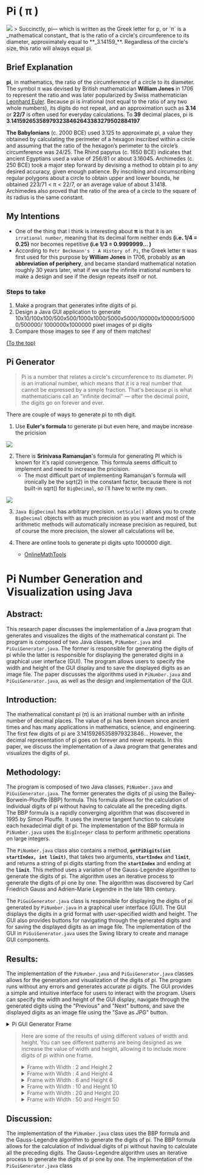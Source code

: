<div id="top"></div>

# Pi ( π )
<img src="https://user-images.githubusercontent.com/81584201/234070336-63860fbd-6cf5-4da9-abc0-c272a9a69e97.jpg" />
> Succinctly, pi— which is written as the Greek letter for p, or `π` is a _mathematical constant_ that is the ratio of a circle's circumference to its diameter, approximately equal to **_3.14159_**. Regardless of the circle's size, this ratio will always equal pi.

## Brief Explanation

**pi**, in mathematics, the ratio of the circumference of a circle to its diameter. The symbol π was devised by British mathematician **William Jones** in 1706 to represent the ratio and was later popularized by Swiss mathematician <a href="https://en.wikipedia.org/wiki/Leonhard_Euler">Leonhard Euler</a>. Because pi is irrational (not equal to the ratio of any two whole numbers), its digits do not repeat, and an approximation such as **3.14** or **22/7** is often used for everyday calculations. To **39** decimal places, pi is **__3.141592653589793238462643383279502884197__**

**The Babylonians** (c. 2000 BCE) used 3.125 to approximate pi, a value they obtained by calculating the perimeter of a hexagon inscribed within a circle and assuming that the ratio of the hexagon’s perimeter to the circle’s circumference was 24/25. The Rhind papyrus (c. 1650 BCE) indicates that ancient Egyptians used a value of 256/81 or about 3.16045. Archimedes (c. 250 BCE) took a major step forward by devising a method to obtain pi to any desired accuracy, given enough patience. By inscribing and circumscribing regular polygons about a circle to obtain upper and lower bounds, he obtained 223/71 < π < 22/7, or an average value of about 3.1418. Archimedes also proved that the ratio of the area of a circle to the square of its radius is the same constant.

## My Intentions 

* One of the thing that i think is interesting about **π** is that it is an `irrational number`, meaning that its decimal form neither ends __(i.e. 1/4 = 0.25)__ nor becomes repetitive __(i.e 1/3 = 0.9999999... )__
* According to `Petr Beckmann's : A History of Pi`, the Greek letter π was first used for this purpose by **William Jones** in 1706, probably as __an abbreviation of periphery__, and became standard mathematical notation roughly 30 years later, what if we use the infinite irrational numbers to make a design and see if the design repeats itself or not. 

### Steps to take

1. Make a program that generates infite digits of pi. 
2. Design a Java GUI application to generate 10x10/100x100/500x500/1000x1000/5000x5000/100000x100000/50000/500000/ 1000000x1000000 pixel images of pi digits
3. Compare those images to see if any of them matches!

<a href="#top">(To the top)</a>
## Pi Generator
> Pi is a number that relates a circle's circumference to its diameter. Pi is an irrational number, which means that it is a real number that cannot be expressed by a simple fraction. That's because pi is what mathematicians call an "infinite decimal" — after the decimal point, the digits go on forever and ever.

There are couple of ways to generate pi to nth digit.  

1. Use **Euler's formula** to generate pi but even here, and maybe increase the pricision 

<img src="https://user-images.githubusercontent.com/81584201/189499965-0962fa5b-2361-4d6e-a379-b4182a719ae6.png"/>

2. There is **Srinivasa Ramanujan**'s formula for generating PI which is known for it's rapid convergence. This formula seems difficult to implement and need to increase the pricision. 
   - The most difficult part of implementing Ramanujan's formula will ironically be the sqrt(2) in the constant factor, because there is not built-in sqrt() for `BigDecimal`, so i'll have to write my own.
<img src="https://user-images.githubusercontent.com/81584201/189500048-37056b78-a721-4d4c-9ba9-1a93ec16369e.png"/>
   

3. `Java BigDecimal` has arbitrary precision. `setScale()` allows you to create `BigDecimal` objects with as much precision as you want and most of the arithmetic methods will automatically increase precision as required, but of course the more precision, the slower all calculations will be.

4. There are online tools to generate pi digits upto 1000000 digit. 
   - <a href="https://onlinemathtools.com/generate-pi-digits?&count=100&include-3=true&separator=">OnlineMathTools</a>

# Pi Number Generation and Visualization using Java
## Abstract:
This research paper discusses the implementation of a Java program that generates and visualizes the digits of the mathematical constant pi. The program is composed of two Java classes, `PiNumber.java` and `PiGuiGenerator.java`. The former is responsible for generating the digits of pi while the latter is responsible for displaying the generated digits in a graphical user interface (GUI). The program allows users to specify the width and height of the GUI display and to save the displayed digits as an image file. The paper discusses the algorithms used in `PiNumber.java` and `PiGuiGenerator.java`, as well as the design and implementation of the GUI.

## Introduction:
The mathematical constant pi (π) is an irrational number with an infinite number of decimal places. The value of pi has been known since ancient times and has many applications in mathematics, science, and engineering. The first few digits of pi are 3.14159265358979323846... However, the decimal representation of pi goes on forever and never repeats. In this paper, we discuss the implementation of a Java program that generates and visualizes the digits of pi.

## Methodology:
The program is composed of two Java classes, `PiNumber.java` and `PiGuiGenerator.java`. The former generates the digits of pi using the Bailey-Borwein-Plouffe (BBP) formula. This formula allows for the calculation of individual digits of pi without having to calculate all the preceding digits. The BBP formula is a rapidly converging algorithm that was discovered in 1995 by Simon Plouffe. It uses the inverse tangent function to calculate each hexadecimal digit of pi. The implementation of the BBP formula in `PiNumber.java` uses the `BigInteger` class to perform arithmetic operations on large integers.

The `PiNumber.java` class also contains a method, **`getPiDigits(int startIndex, int limit)`**, that takes two arguments, **`startIndex`** and **`limit`**, and returns a string of pi digits starting from the **`startIndex`** and ending at the **`limit`**. This method uses a variation of the Gauss-Legendre algorithm to generate the digits of pi. The algorithm uses an iterative process to generate the digits of pi one by one. The algorithm was discovered by Carl Friedrich Gauss and Adrien-Marie Legendre in the late 18th century.

The `PiGuiGenerator.java` class is responsible for displaying the digits of pi generated by `PiNumber.java` in a graphical user interface (GUI). The GUI displays the digits in a grid format with user-specified width and height. The GUI also provides buttons for navigating through the generated digits and for saving the displayed digits as an image file. The implementation of the GUI in `PiGuiGenerator.java` uses the Swing library to create and manage GUI components.

## Results:
The implementation of the `PiNumber.java` and `PiGuiGenerator.java` classes allows for the generation and visualization of the digits of pi. The program runs without any errors and generates accurate pi digits. The GUI provides a simple and intuitive interface for users to interact with the program. Users can specify the width and height of the GUI display, navigate through the generated digits using the "Previous" and "Next" buttons, and save the displayed digits as an image file using the "Save as JPG" button.

<details><summary>Pi GUI Generator Frame</summary>
 
 ![OutputResult](https://user-images.githubusercontent.com/81584201/234064659-dc71976b-3b63-446b-b4dc-fe8c8b72617a.jpg)
 
</details>

> Here are some of the results of using different values of width and height. You can see different patterns are being designed as we increase the value of width and height, allowing it to include more digits of pi within one frame. 
> 
> <details><summary>Frame with Width : 2 and Height 2</summary>
>
> This Gif contains 50 images.
>
> ![2x2](https://user-images.githubusercontent.com/81584201/234066064-97939308-8897-416e-9615-57b5f89a6362.gif)
> 
> </details>
> 
> 
> <details><summary>Frame with Width : 4 and Height 4</summary>
>
> This Gif contains 50 images.
>
> ![4x4](https://user-images.githubusercontent.com/81584201/234066083-b666314a-c1f0-44e3-9057-a0fa781b0700.gif)
> 
> </details>
> 
> 
> <details><summary>Frame with Width : 6 and Height 6</summary>
>
> This Gif contains 50 images.
>
> ![6x6](https://user-images.githubusercontent.com/81584201/234066103-b983ae8d-7eaa-4718-a1a5-f3910dc6ac65.gif)
> 
> </details>
> 
> 
> <details><summary>Frame with Width : 10 and Height 10</summary>
>
> This Gif contains 50 images.
>
> ![10x10](https://user-images.githubusercontent.com/81584201/234066148-88fc1edc-5169-48ea-b7e3-246a1b408a9c.gif)
> 
> </details>
> 
> 
> <details><summary>Frame with Width : 20 and Height 20</summary>
>
> This Gif contains 25 images.
>
> ![20x20](https://user-images.githubusercontent.com/81584201/234066246-9ed1c359-8415-419e-9d66-7ea55eb8d6a4.gif)
> 
> </details>
> 
> 
> <details><summary>Frame with Width : 50 and Height 50</summary>
>
> This Gif contains 10 images.
>
> ![50x50](https://user-images.githubusercontent.com/81584201/234066273-a1080471-9d9e-45e5-b05b-a407ad3150c1.gif)
> 
> </details>
> 
## Discussion:
The implementation of the `PiNumber.java` class uses the BBP formula and the Gauss-Legendre algorithm to generate the digits of pi. The BBP formula allows for the calculation of individual digits of pi without having to calculate all the preceding digits. The Gauss-Legendre algorithm uses an iterative process to generate the digits of pi one by one. The implementation of the `PiGuiGenerator.java` class




